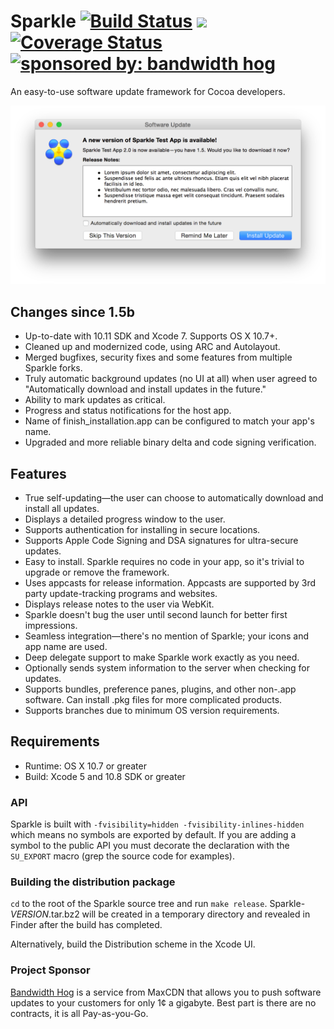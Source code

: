 # Sparkle [![Build Status](https://travis-ci.org/sparkle-project/Sparkle.svg?branch=master)](https://travis-ci.org/sparkle-project/Sparkle) <a href='https://app.ship.io/dashboard#/jobs/8814/history' target='_blank'><img src='https://app.ship.io/jobs/V3PoCLcN5ft5Pnq0/build_status.png' height='20' /></a> [![Coverage Status](https://coveralls.io/repos/sparkle-project/Sparkle/badge.svg?branch=master&service=github)](https://coveralls.io/github/sparkle-project/Sparkle?branch=master) <a href="https://www.bandwidthhog.com/?utm_source=sparkle-github&amp;utm_medium=badge&amp;utm_campaign=readme"><img src="https://img.shields.io/badge/sponsored%20by-Bandwidth%20Hog-orange.svg" alt="sponsored by: bandwidth hog"></a>

An easy-to-use software update framework for Cocoa developers.

<img src="Resources/Screenshot.png" width="715" alt="Sparkle shows familiar update window with release notes">

## Changes since 1.5b

* Up-to-date with 10.11 SDK and Xcode 7. Supports OS X 10.7+.
* Cleaned up and modernized code, using ARC and Autolayout.
* Merged bugfixes, security fixes and some features from multiple Sparkle forks.
* Truly automatic background updates (no UI at all) when user agreed to "Automatically download and install updates in the future."
* Ability to mark updates as critical.
* Progress and status notifications for the host app.
* Name of finish_installation.app can be configured to match your app's name.
* Upgraded and more reliable binary delta and code signing verification.

## Features

* True self-updating—the user can choose to automatically download and install all updates.
* Displays a detailed progress window to the user.
* Supports authentication for installing in secure locations.
* Supports Apple Code Signing and DSA signatures for ultra-secure updates.
* Easy to install. Sparkle requires no code in your app, so it's trivial to upgrade or remove the framework.
* Uses appcasts for release information. Appcasts are supported by 3rd party update-tracking programs and websites.
* Displays release notes to the user via WebKit.
* Sparkle doesn't bug the user until second launch for better first impressions.
* Seamless integration—there's no mention of Sparkle; your icons and app name are used.
* Deep delegate support to make Sparkle work exactly as you need.
* Optionally sends system information to the server when checking for updates.
* Supports bundles, preference panes, plugins, and other non-.app software. Can install .pkg files for more complicated products.
* Supports branches due to minimum OS version requirements.

## Requirements

* Runtime: OS X 10.7 or greater
* Build: Xcode 5 and 10.8 SDK or greater

### API

Sparkle is built with `-fvisibility=hidden -fvisibility-inlines-hidden` which means no symbols are exported by default.
If you are adding a symbol to the public API you must decorate the declaration with the `SU_EXPORT` macro (grep the source code for examples).

### Building the distribution package

`cd` to the root of the Sparkle source tree and run `make release`. Sparkle-*VERSION*.tar.bz2 will be created in a temporary directory and revealed in Finder after the build has completed.

Alternatively, build the Distribution scheme in the Xcode UI.

### Project Sponsor

[Bandwidth Hog](https://www.bandwidthhog.com/?utm_source=sparkle-github&utm_medium=link&utm_campaign=readme-footer) is a service from MaxCDN
that allows you to push software updates to your customers for only 1¢ a gigabyte. Best part is there are no contracts, it is all Pay-as-you-Go.
